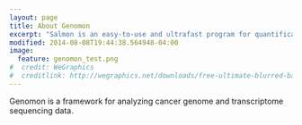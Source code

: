 ```yaml
---
layout: page
title: About Genomon 
excerpt: "Salmon is an easy-to-use and ultrafast program for quantification from RNA-seq data"
modified: 2014-08-08T19:44:38.564948-04:00
image:
  feature: genomon_test.png
#  credit: WeGraphics
#  creditlink: http://wegraphics.net/downloads/free-ultimate-blurred-background-pack/
---
```


Genomon is a framework for analyzing cancer genome and transcriptome sequencing data.
